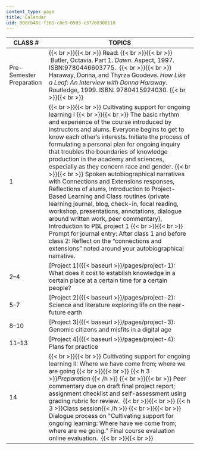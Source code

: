 ```yaml
---
content_type: page
title: Calendar
uid: 008cb48c-f161-c8e9-0503-c37768300110
---
```


  
| CLASS # | TOPICS |
| --- | --- |
| Pre-Semester Preparation |  {{< br >}}{{< br >}} Read: {{< br >}}{{< br >}}  Butler, Octavia. Part 1. _Dawn_. Aspect, 1997. ISBN:9780446603775.  {{< br >}}{{< br >}} Haraway, Donna, and Thyrza Goodeve. _How Like a Leaf: An Interview with Donna Haraway_. Routledge, 1999. ISBN: 9780415924030. {{< br >}}{{< br >}}  |
| 1 |  {{< br >}}{{< br >}} Cultivating support for ongoing learning I {{< br >}}{{< br >}} The basic rhythm and experience of the course introduced by instructors and alums. Everyone begins to get to know each other’s interests. Initiate the process of formulating a personal plan for ongoing inquiry that troubles the boundaries of knowledge production in the academy and sciences, especially as they concern race and gender. {{< br >}}{{< br >}} Spoken autobiographical narratives with Connections and Extensions responses, Reflections of alums, Introduction to Project-Based Learning and Class routines (private learning journal, blog, check-in, focal reading, workshop, presentations, annotations, dialogue around written work, peer commentary), Introduction to PBL project 1 {{< br >}}{{< br >}} Prompt for journal entry: After class 1 and before class 2: Reflect on the “connections and extensions” noted around your autobiographical narrative. |
| 2–4 | [Project 1]({{< baseurl >}}/pages/project-1): What does it cost to establish knowledge in a certain place at a certain time for a certain people? |
| 5–7 | [Project 2]({{< baseurl >}}/pages/project-2): Science and literature exploring life on the near-future earth |
| 8–10 | [Project 3]({{< baseurl >}}/pages/project-3): Genomic citizens and misfits in a digital age |
| 11–13 | [Project 4]({{< baseurl >}}/pages/project-4): Plans for practice |
| 14 |  {{< br >}}{{< br >}} Cultivating support for ongoing learning II: Where we have come from; where we are going {{< br >}}{{< br >}} {{< h 3 >}}_Preparation_ {{< /h >}} {{< br >}}{{< br >}} Peer commentary due on draft final project report; assignment checklist and self-assessment using grading rubric for review.  {{< br >}}{{< br >}} {{< h 3 >}}Class session{{< /h >}} {{< br >}}{{< br >}} Dialogue process on "Cultivating support for ongoing learning: Where have we come from; where are we going." Final course evaluation online evaluation.  {{< br >}}{{< br >}}